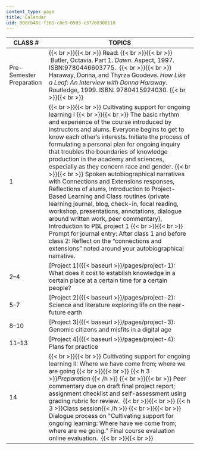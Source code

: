 ```yaml
---
content_type: page
title: Calendar
uid: 008cb48c-f161-c8e9-0503-c37768300110
---
```


  
| CLASS # | TOPICS |
| --- | --- |
| Pre-Semester Preparation |  {{< br >}}{{< br >}} Read: {{< br >}}{{< br >}}  Butler, Octavia. Part 1. _Dawn_. Aspect, 1997. ISBN:9780446603775.  {{< br >}}{{< br >}} Haraway, Donna, and Thyrza Goodeve. _How Like a Leaf: An Interview with Donna Haraway_. Routledge, 1999. ISBN: 9780415924030. {{< br >}}{{< br >}}  |
| 1 |  {{< br >}}{{< br >}} Cultivating support for ongoing learning I {{< br >}}{{< br >}} The basic rhythm and experience of the course introduced by instructors and alums. Everyone begins to get to know each other’s interests. Initiate the process of formulating a personal plan for ongoing inquiry that troubles the boundaries of knowledge production in the academy and sciences, especially as they concern race and gender. {{< br >}}{{< br >}} Spoken autobiographical narratives with Connections and Extensions responses, Reflections of alums, Introduction to Project-Based Learning and Class routines (private learning journal, blog, check-in, focal reading, workshop, presentations, annotations, dialogue around written work, peer commentary), Introduction to PBL project 1 {{< br >}}{{< br >}} Prompt for journal entry: After class 1 and before class 2: Reflect on the “connections and extensions” noted around your autobiographical narrative. |
| 2–4 | [Project 1]({{< baseurl >}}/pages/project-1): What does it cost to establish knowledge in a certain place at a certain time for a certain people? |
| 5–7 | [Project 2]({{< baseurl >}}/pages/project-2): Science and literature exploring life on the near-future earth |
| 8–10 | [Project 3]({{< baseurl >}}/pages/project-3): Genomic citizens and misfits in a digital age |
| 11–13 | [Project 4]({{< baseurl >}}/pages/project-4): Plans for practice |
| 14 |  {{< br >}}{{< br >}} Cultivating support for ongoing learning II: Where we have come from; where we are going {{< br >}}{{< br >}} {{< h 3 >}}_Preparation_ {{< /h >}} {{< br >}}{{< br >}} Peer commentary due on draft final project report; assignment checklist and self-assessment using grading rubric for review.  {{< br >}}{{< br >}} {{< h 3 >}}Class session{{< /h >}} {{< br >}}{{< br >}} Dialogue process on "Cultivating support for ongoing learning: Where have we come from; where are we going." Final course evaluation online evaluation.  {{< br >}}{{< br >}}